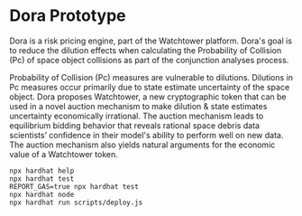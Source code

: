 # Dora Prototype

Dora is a risk pricing engine, part of the Watchtower platform. Dora's goal is to reduce the dilution effects when calculating the Probability of Collision (Pc) of space object collisions as part of the conjunction analyses process.

Probability of Collision (Pc) measures are vulnerable to dilutions. Dilutions in Pc measures occur primarily due to state estimate uncertainty of the space object. Dora proposes Watchtower, a new cryptographic token that can be used in a novel auction mechanism to make dilution & state estimates uncertainty economically irrational. The auction mechanism leads to equilibrium bidding behavior that reveals rational space debris data scientists’ confidence in their model's ability to perform well on new data. The auction mechanism also yields natural arguments for the economic value of a Watchtower token.


```shell
npx hardhat help
npx hardhat test
REPORT_GAS=true npx hardhat test
npx hardhat node
npx hardhat run scripts/deploy.js
```
